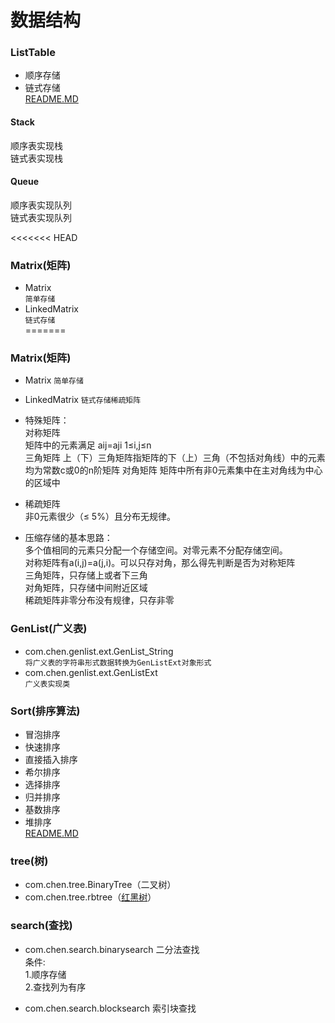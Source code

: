 数据结构  
====

### ListTable  
* 顺序存储  
* 链式存储    
[README.MD](ListTable/README.md "点击跳转")  

#### Stack  
顺序表实现栈  
链式表实现栈  

#### Queue  
顺序表实现队列  
链式表实现队列  

<<<<<<< HEAD
### Matrix(矩阵)  
* Matrix  
`简单存储`  
* LinkedMatrix  
`链式存储`  
=======
### Matrix(矩阵)
* Matrix
`简单存储`
* LinkedMatrix
`链式存储稀疏矩阵` 

* 特殊矩阵：   
	对称矩阵  
		矩阵中的元素满足  aij=aji    1≤i,j≤n  
	三角矩阵
		上（下）三角矩阵指矩阵的下（上）三角（不包括对角线）中的元素均为常数c或0的n阶矩阵
	对角矩阵
		矩阵中所有非0元素集中在主对角线为中心的区域中
* 稀疏矩阵  
	非0元素很少（≤ 5%）且分布无规律。
* 压缩存储的基本思路：   
	多个值相同的元素只分配一个存储空间。对零元素不分配存储空间。  
	对称矩阵有a(i,j)=a(j,i)。可以只存对角，那么得先判断是否为对称矩阵  
	三角矩阵，只存储上或者下三角  
	对角矩阵，只存储中间附近区域  
	稀疏矩阵非零分布没有规律，只存非零  

### GenList(广义表)  
* com.chen.genlist.ext.GenList_String  
`将广义表的字符串形式数据转换为GenListExt对象形式`  
* com.chen.genlist.ext.GenListExt  
`广义表实现类`  

### Sort(排序算法)   
* 冒泡排序   
* 快速排序   
* 直接插入排序  
* 希尔排序  
* 选择排序  
* 归并排序  
* 基数排序  
* 堆排序   
[README.MD](Sort/README.md "点击前往md文件")  

### tree(树)
* com.chen.tree.BinaryTree（二叉树）
* com.chen.tree.rbtree（[红黑树](tree/README.md "点击前往")）

### search(查找)
* com.chen.search.binarysearch
二分法查找   
条件:   
1.顺序存储    
2.查找列为有序   

* com.chen.search.blocksearch
索引块查找

